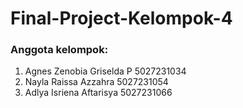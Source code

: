 # Final-Project-Kelompok-4

### Anggota kelompok:
1. Agnes Zenobia Griselda P 5027231034
2. Nayla Raissa Azzahra     5027231054
3. Adlya Isriena Aftarisya  5027231066
